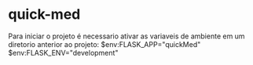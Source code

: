 # quick-med

Para iniciar o projeto é necessario ativar as variaveis de ambiente em um diretorio anterior ao projeto:
$env:FLASK_APP="quickMed"
$env:FLASK_ENV="development"
